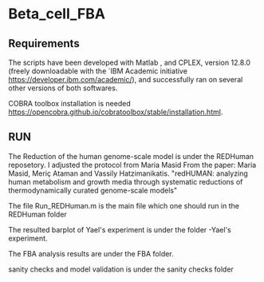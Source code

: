 # Beta_cell_FBA

Requirements
------------

The scripts have been developed with Matlab , and CPLEX, version 12.8.0 (freely downloadable with the `IBM Academic initiative <https://developer.ibm.com/academic/>), and successfully ran on several other versions of both softwares.

COBRA toolbox installation is needed <https://opencobra.github.io/cobratoolbox/stable/installation.html>.

RUN
------------

The Reduction of the human genome-scale model is under the REDHuman reposetory.
I adjusted the protocol from Maria Masid From the paper: Maria Masid, Meriç Ataman and Vassily Hatzimanikatis. "redHUMAN: analyzing human metabolism and growth media through systematic reductions of thermodynamically curated genome-scale models"

The file Run_REDHuman.m is the main file which one should run in the REDHuman folder

The resulted barplot of Yael's experiment is under the folder -Yael's experiment.

The FBA analysis results are under the FBA folder.

sanity checks and model validation is under the sanity checks folder
